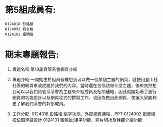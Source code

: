 # 第5組成員有: #
    0124018 彭銘楷
    0124092 劉晉維
    0124101 張朝雄    

# 期末專題報告: #
1. 專題名稱:第18屆資管系會網頁介紹

2. 專題介紹:一開始由於組員晉維想到可以做一個某個主題的網頁，就使用登山社社團的網頁來改成屬於我們的內容。當時還在苦惱該做什麼主題，後來突然想到可以以我們資管系系會為主題來介紹成員及相關連結，因此就開始著手進行網頁的功能設計以及網頁程式的撰寫工作。也因為做出此網頁，使讓大家能夠更了解我們系會的幹部成員。

3. 工作分配:
   0124018 彭銘楷:組字功能、外部網頁連結、PPT
   0124092 劉晉維:按鈕超連結設計
   0124101 張朝雄:組字功能、照片切換及幹部介紹功能
   
